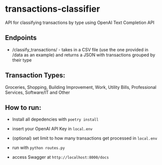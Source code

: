 # transactions-classifier

API for classifying transactions by type using OpenAI Text Completion API

## Endpoints

- /classify_transactions/ - takes in a CSV file (use the one provided in /data as an example) and returns a JSON with transactions grouped by their type

## Transaction Types:

Groceries, Shopping, Building Improvement, Work, Utility Bills, Professional Services, Software/IT and Other

## How to run:

- Install all depedencies with `poetry install`

- insert your OpenAI API Key in `local.env`

- (optional) set limit to how many transactions get processed in `local.env`

- run with `python routes.py`

- access Swagger at `http://localhost:8000/docs`